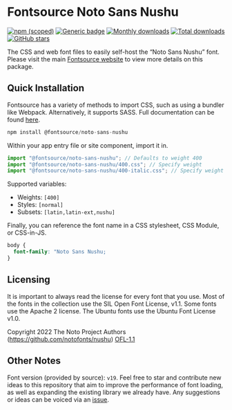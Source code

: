 # Fontsource Noto Sans Nushu

[![npm (scoped)](https://img.shields.io/npm/v/@fontsource/noto-sans-nushu?color=brightgreen)](https://www.npmjs.com/package/@fontsource/noto-sans-nushu) [![Generic badge](https://img.shields.io/badge/fontsource-passing-brightgreen)](https://github.com/fontsource/fontsource) [![Monthly downloads](https://badgen.net/npm/dm/@fontsource/noto-sans-nushu)](https://github.com/fontsource/fontsource) [![Total downloads](https://badgen.net/npm/dt/@fontsource/noto-sans-nushu)](https://github.com/fontsource/fontsource) [![GitHub stars](https://img.shields.io/github/stars/fontsource/fontsource.svg?style=social&label=Star)](https://github.com/fontsource/fontsource/stargazers)

The CSS and web font files to easily self-host the “Noto Sans Nushu” font. Please visit the main [Fontsource website](https://fontsource.org/fonts/noto-sans-nushu) to view more details on this package.

## Quick Installation

Fontsource has a variety of methods to import CSS, such as using a bundler like Webpack. Alternatively, it supports SASS. Full documentation can be found [here](https://beta.fontsource.org/docs/getting-started/introduction).

```javascript
npm install @fontsource/noto-sans-nushu
```

Within your app entry file or site component, import it in.

```javascript
import "@fontsource/noto-sans-nushu"; // Defaults to weight 400
import "@fontsource/noto-sans-nushu/400.css"; // Specify weight
import "@fontsource/noto-sans-nushu/400-italic.css"; // Specify weight and style

```

Supported variables:
- Weights: `[400]`
- Styles: `[normal]`
- Subsets: `[latin,latin-ext,nushu]`

Finally, you can reference the font name in a CSS stylesheet, CSS Module, or CSS-in-JS.

```css
body {
  font-family: "Noto Sans Nushu;
}
```

## Licensing
It is important to always read the license for every font that you use.
Most of the fonts in the collection use the SIL Open Font License, v1.1. Some fonts use the Apache 2 license. The Ubuntu fonts use the Ubuntu Font License v1.0.

Copyright 2022 The Noto Project Authors (https://github.com/notofonts/nushu)
[OFL-1.1](http://scripts.sil.org/OFL)

## Other Notes
Font version (provided by source): `v19`.
Feel free to star and contribute new ideas to this repository that aim to improve the performance of font loading, as well as expanding the existing library we already have. Any suggestions or ideas can be voiced via an [issue](https://github.com/fontsource/fontsource/issues).
